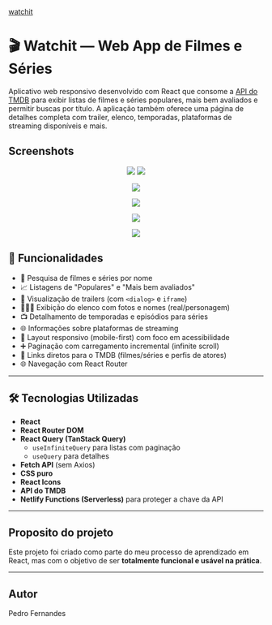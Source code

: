 [watchit](https://watchit123.netlify.app/)

# 🎬 Watchit — Web App de Filmes e Séries

Aplicativo web responsivo desenvolvido com React que consome a [API do TMDB](https://www.themoviedb.org/) para exibir listas de filmes e séries populares, mais bem avaliados e permitir buscas por título. A aplicação também oferece uma página de detalhes completa com trailer, elenco, temporadas, plataformas de streaming disponíveis e mais.

## Screenshots

<p align="center">
  <img loading="lazy" src="/Screenshots/img01.png"/>
  <img loading="lazy" src="/Screenshots/img02.png"/>
</p>

<p align="center">
  <img loading="lazy" src="/Screenshots/img04.png"/>
</p>

<p align="center">
  <img loading="lazy" src="/Screenshots/img05.png"/>
</p>

<p align="center">
  <img loading="lazy" src="/Screenshots/img06.png"/>
</p>

<p align="center">
  <img loading="lazy" src="/Screenshots/img07.png"/>
</p>


## 📌 Funcionalidades

- 🔎 Pesquisa de filmes e séries por nome
- 📈 Listagens de "Populares" e "Mais bem avaliados"
- 🎥 Visualização de trailers (com `<dialog>` e `iframe`)
- 🧑‍🤝‍🧑 Exibição do elenco com fotos e nomes (real/personagem)
- 📺 Detalhamento de temporadas e episódios para séries
- 🌐 Informações sobre plataformas de streaming
- 📱 Layout responsivo (mobile-first) com foco em acessibilidade
- ➕ Paginação com carregamento incremental (infinite scroll)
- 🔗 Links diretos para o TMDB (filmes/séries e perfis de atores)
- 🌐 Navegação com React Router

---

## 🛠️ Tecnologias Utilizadas

- **React**
- **React Router DOM**
- **React Query (TanStack Query)**
  - `useInfiniteQuery` para listas com paginação
  - `useQuery` para detalhes
- **Fetch API** (sem Axios)
- **CSS puro**
- **React Icons**
- **API do TMDB**
- **Netlify Functions (Serverless)** para proteger a chave da API

---

## Proposito do projeto

Este projeto foi criado como parte do meu processo de aprendizado em React, mas com o objetivo de ser **totalmente funcional e usável na prática**.

---

## Autor
Pedro Fernandes

